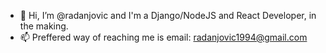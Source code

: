 - 👋 Hi, I’m @radanjovic and I'm a Django/NodeJS and React Developer, in the making.
- 📫 Preffered way of reaching me is email: radanjovic1994@gmail.com

<!---
radanjovic/radanjovic is a ✨ special ✨ repository because its `README.md` (this file) appears on your GitHub profile.
You can click the Preview link to take a look at your changes.
--->
